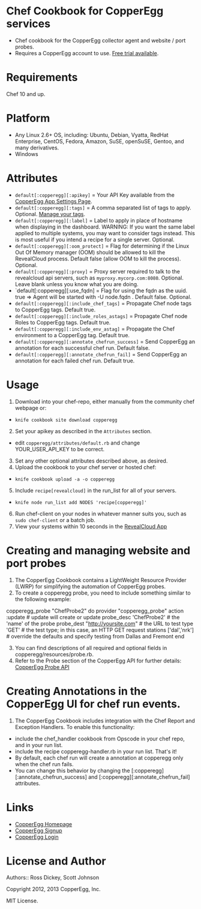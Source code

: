 Chef Cookbook for CopperEgg services
===========
* Chef cookbook for the CopperEgg collector agent and website / port probes.
* Requires a CopperEgg account to use.  [Free trial available](https://app.copperegg.com/signup).

Requirements
============
Chef 10 and up.

Platform
========
* Any Linux 2.6+ OS, including: Ubuntu, Debian, Vyatta, RedHat Enterprise, CentOS, Fedora, Amazon, SuSE, openSuSE, Gentoo, and many derivatives.
* Windows 

Attributes
==========
* `default[:copperegg][:apikey]` = Your API Key available from the [CopperEgg App Settings Page](https://app.copperegg.com/#settings/site).
* `default[:copperegg][:tags]` = A comma separated list of tags to apply.  Optional.  [Manage your tags](https://app.copperegg.com/#revealcloud/tags).
* `default[:copperegg][:label]` = Label to apply in place of hostname when displaying in the dashboard.  WARNING: If you want the same label applied to multiple systems, you may want to consider tags instead.  This is most useful if you intend a recipe for a single server.  Optional.
* `default[:copperegg][:oom_protect]` = Flag for determining if the Linux Out Of Memory manager (OOM) should be allowed to kill the RevealCloud process. Default false (allow OOM to kill the process). Optional.
* `default[:copperegg][:proxy]` = Proxy server required to talk to the revealcloud api servers, such as `myproxy.mycorp.com:8080`.  Optional.  Leave blank unless you know what you are doing.
* `default[:copperegg][:use_fqdn] = Flag for using the fqdn as the uuid. true  => Agent will be started with -U node.fqdn . Default false. Optional.
* `default[:copperegg][:include_chef_tags]` = Propagate Chef node tags to CopperEgg tags. Default true.
* `default[:copperegg][:include_roles_astags]` = Propagate Chef node Roles to CopperEgg tags. Default true.
* `default[:copperegg][:include_env_astag]` = Propagate the Chef environment to a CopperEgg tag. Default true.
* `default[:copperegg][:annotate_chefrun_success]` = Send CopperEgg an annotation for each successful chef run. Default false.
* `default[:copperegg][:annotate_chefrun_fail]` = Send CopperEgg an annotation for each failed chef run. Default true.


Usage
=====
1. Download into your chef-repo, either manually from the community chef webpage or:
* `knife cookbook site download copperegg`
2. Set your apikey as described in the `Attributes` section.
* edit `copperegg/attributes/default.rb` and change YOUR_USER_API_KEY to be correct.
3. Set any other optional attributes described above, as desired.
4. Upload the cookbook to your chef server or hosted chef:
* `knife cookbook upload -a -o copperegg`
5. Include `recipe[revealcloud]` in the run_list for all of your servers.
* `knife node run_list add NODES 'recipe[copperegg]'`
6. Run chef-client on your nodes in whatever manner suits you, such as `sudo chef-client` or a batch job.
7. View your systems within 10 seconds in the [RevealCloud App](https://app.copperegg.com/#revealcloud/overview)


Creating and managing website and port probes
=====
1. The CopperEgg Cookbook contains a LightWeight Resource Provider (LWRP) for simplifying the automation of CopperEgg probes.
2. To create a copperegg probe, you need to include something similar to the following example:

  copperegg_probe "ChefProbe2" do
    provider "copperegg_probe"
    action :update                        # update will create or update
    probe_desc 'ChefProbe2'               # the 'name' of the probe
    probe_dest "http://yoursite.com"      # the URL to test
    type 'GET'                            # the test type; in this case, an HTTP GET request
    stations ['dal','nrk']                # override the defaults and specify testing from Dallas and Fremont
  end 

3. You can find descriptions of all required and optional fields in copperegg/resources/probe.rb.
4. Refer to the Probe section of the CopperEgg API for further details:  [CopperEgg Probe API](http://dev.copperegg.com/revealuptime/probes.html)

Creating Annotations in the CopperEgg UI for chef run events.
=====
1. The CopperEgg Cookbook includes integration with the Chef Report and Exception Handlers. To enable this functionality:
* include the chef_handler cookbook from Opscode in your chef repo, and in your run list.
* include the recipe copperegg-handler.rb in your run list. That's it!
* By default, each chef run will create a annotation at copperegg only when the chef run fails. 
* You can change this behavior by changing the [:copperegg][:annotate_chefrun_success] and [:copperegg][:annotate_chefrun_fail] attributes.


Links
=====
* [CopperEgg Homepage](http://www.copperegg.com)
* [CopperEgg Signup](https://app.copperegg.com/signup)
* [CopperEgg Login](https://app.copperegg.com/login)

License and Author
==================
Authors:: Ross Dickey, Scott Johnson

Copyright 2012, 2013 CopperEgg, Inc.

MIT License. 


